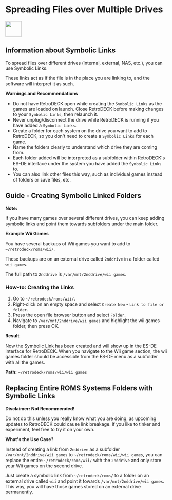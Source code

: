 # Spreading Files over Multiple Drives

<img src="../../wiki_icons/pixelitos/drive-harddisk.png" width="50">

## Information about Symbolic Links

To spread files over different drives (internal, external, NAS, etc.), you can use Symbolic Links. 

These links act as if the file is in the place you are linking to, and the software will interpret it as such.

**Warnings and Recommendations**

- Do not have RetroDECK open while creating the `Symbolic Links` as the games are loaded on launch. Close RetroDECK before making changes to your `Symbolic Links`, then relaunch it.
- Never unplug/disconnect the drive while RetroDECK is running if you have added a `Symbolic Links`.
- Create a folder for each system on the drive you want to add to RetroDECK, so you don't need to create a `Symbolic Links` for each game.
- Name the folders clearly to understand which drive they are coming from.
- Each folder added will be interpreted as a subfolder within RetroDECK's ES-DE interface under the system you have added the `Symbolic Links` to.
- You can also link other files this way, such as individual games instead of folders or save files, etc.

## Guide - Creating Symbolic Linked Folders

**Note:**

If you have many games over several different drives, you can keep adding symbolic links and point them towards subfolders under the main folder.

**Example Wii Games**

You have several backups of Wii games you want to add to `~/retrodeck/roms/wii/`. 

These backups are on an external drive called `2nddrive` in a folder called `wii games`.

The full path to `2nddrive` is `/var/mnt/2nddrive/wii games`.


### How-to: Creating the Links

1. Go to `~/retrodeck/roms/wii/`.
2. Right-click on an empty space and select `Create New` - `Link to file or folder`.
3. Press the open file browser button and select `Folder`.
4. Navigate to `/var/mnt/2nddrive/wii games` and highlight the wii games folder, then press OK.

**Result** 

Now the Symbolic Link has been created and will show up in the ES-DE interface for RetroDECK. When you navigate to the Wii game section, the wii games folder should be accessible from the ES-DE menu as a subfolder with all the games.

**Path:** `~/retrodeck/roms/wii/wii games`

## Replacing Entire ROMS Systems Folders with Symbolic Links

**Disclaimer: Not Recommended!**

Do not do this unless you really know what you are doing, as upcoming updates to RetroDECK could cause link breakage. If you like to tinker and experiment, feel free to try it on your own.

**What's the Use Case?**

Instead of creating a link from `2nddrive` as a subfolder `/var/mnt/2nddrive/wii games` to `~/retrodeck/roms/wii/wii games`, you can replace the entire `~/retrodeck/roms/wii/` with the `2nddrive` and only store your Wii games on the second drive.

Just create a symbolic link from `~/retrodeck/roms/` to a folder on an external drive called `wii` and point it towards `/var/mnt/2nddrive/wii games`. This way, you will have those games stored on an external drive permanently.
